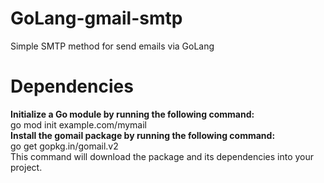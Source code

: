 # GoLang-gmail-smtp
Simple SMTP method for send emails via GoLang
# Dependencies
<strong>Initialize a Go module by running the following command:</strong><br/>
go mod init example.com/mymail<br/>
<strong>Install the gomail package by running the following command:</strong><br/>
go get gopkg.in/gomail.v2<br/>
This command will download the package and its dependencies into your project.
